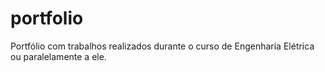 # portfolio
Portfólio com trabalhos realizados durante o curso de Engenharia Elétrica ou paralelamente a ele.
